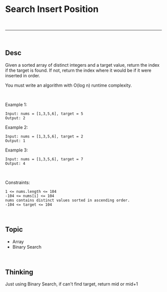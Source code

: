 # Search Insert Position

<br>

---

<br>

## Desc

Given a sorted array of distinct integers and a target value, return the index if the target is found. If not, return the index where it would be if it were inserted in order.

You must write an algorithm with O(log n) runtime complexity.

<br>

Example 1:

```
Input: nums = [1,3,5,6], target = 5
Output: 2
```


Example 2:

```
Input: nums = [1,3,5,6], target = 2
Output: 1
```


Example 3:

```
Input: nums = [1,3,5,6], target = 7
Output: 4
```

<br>

Constraints:

```
1 <= nums.length <= 104
-104 <= nums[i] <= 104
nums contains distinct values sorted in ascending order.
-104 <= target <= 104
```

<br>

## Topic

* Array
* Binary Search

<br>

## Thinking

Just using Binary Search, if can't find target, return mid or mid+1

